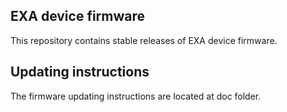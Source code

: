 ## EXA device firmware

This repository contains stable releases of EXA device firmware.

## Updating instructions

The firmware updating instructions are located at doc folder.



